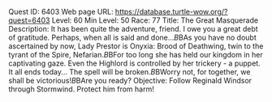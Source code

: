 Quest ID: 6403
Web page URL: https://database.turtle-wow.org/?quest=6403
Level: 60
Min Level: 50
Race: 77
Title: The Great Masquerade
Description: It has been quite the adventure, friend. I owe you a great debt of gratitude. Perhaps, when all is said and done...$B$BAs you have no doubt ascertained by now, Lady Prestor is Onyxia: Brood of Deathwing, twin to the tyrant of the Spire, Nefarian.$B$BFor too long she has held our kingdom in her captivating gaze. Even the Highlord is controlled by her trickery - a puppet. It all ends today... The spell will be broken.$B$BWorry not, for together, we shall be victorious!$B$BAre you ready?
Objective: Follow Reginald Windsor through Stormwind. Protect him from harm!
